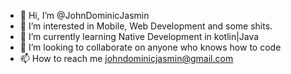 - 👋 Hi, I’m @JohnDominicJasmin
- 👀 I’m interested in Mobile, Web Development and some shits.
- 🌱 I’m currently learning Native Development in kotlin|Java
- 💞️ I’m looking to collaborate on anyone who knows how to code
- 📫 How to reach me johndominicjasmin@gmail.com

<!---
JohnDominicJasmin/JohnDominicJasmin is a ✨ special ✨ repository because its `README.md` (this file) appears on your GitHub profile.
You can click the Preview link to take a look at your changes.
--->

